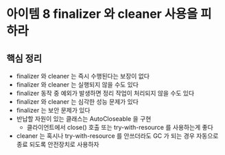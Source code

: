 # 아이템 8 finalizer 와 cleaner 사용을 피하라
## 핵심 정리
* finalizer 와 cleaner 는 즉시 수행된다는 보장이 없다
* finalizer 와 cleaner 는 실행되지 않을 수도 있다
* finalizer 동작 중 예외가 발생하면 정리 작업이 처리되지 않을 수도 있다
* finalizer 와 cleaner 는 심각한 성능 문제가 있다
* finalizer 는 보안 문제가 있다
* 반납할 자원이 있는 클래스는 AutoCloseable 을 구현
  * 클라이언트에서 close() 호출 또는 try-with-resource 를 사용하는게 좋다
* cleaner 는 혹시나 try-with-resource 를 안쓰더라도 GC 가 되는 경우 자동으로 종료 되도록 안전장치로 사용하자 